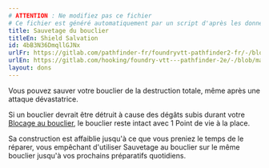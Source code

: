 ```yaml
---
# ATTENTION : Ne modifiez pas ce fichier
# Ce fichier est généré automatiquement par un script d'après les données du module Foundry VTT officiel et de sa traduction
title: Sauvetage du bouclier
titleEn: Shield Salvation
id: 4bB3N36DmqllGJNx
urlFr: https://gitlab.com/pathfinder-fr/foundryvtt-pathfinder2-fr/-/blob/master/data/feats/4bB3N36DmqllGJNx.htm
urlEn: https://gitlab.com/hooking/foundry-vtt---pathfinder-2e/-/blob/master/packs/data/feats.db/shield-salvation.json
layout: dons
---
```

Vous pouvez sauver votre bouclier de la destruction totale, même après une attaque dévastatrice.

Si un bouclier devrait être détruit à cause des dégâts subis durant votre [Blocage au bouclier](blocage-au-bouclier.html), le bouclier reste intact avec 1 Point de vie à la place.

Sa construction est affaiblie jusqu'à ce que vous preniez le temps de le réparer, vous empêchant d'utiliser Sauvetage au bouclier sur le même bouclier jusqu'à vos prochains préparatifs quotidiens.
